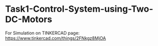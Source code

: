 # Task1-Control-System-using-Two-DC-Motors
For Simulation on TINKERCAD page: https://www.tinkercad.com/things/2FNkgz8MjOA 
